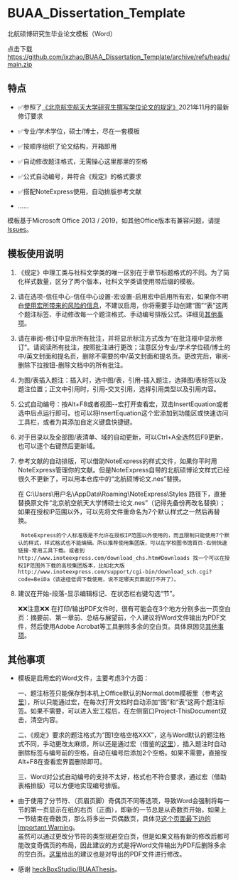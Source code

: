 # BUAA_Dissertation_Template
北航硕博研究生毕业论文模板（Word）

点击下载  https://github.com/ixzhao/BUAA_Dissertation_Template/archive/refs/heads/main.zip


## 特点

- ✅参照了[《北京航空航天大学研究生撰写学位论文的规定》](http://graduate.buaa.edu.cn/info/1039/7831.htm)2021年11月的最新修订要求
  
- ✅专业/学术学位，硕士/博士，尽在一套模板
  
- ✅按顺序组织了论文结构，开箱即用
  
- ✅自动修改题注格式，无需操心这里那里的空格

- ✅公式自动编号，并符合《规定》的格式要求
  
- ✅搭配NoteExpress使用，自动排版参考文献
  
- ……


模板基于Microsoft Office 2013 / 2019，如其他Office版本有兼容问题，请提[Issues](https://github.com/ixzhao/BUAA_Dissertation_Template/issues/new/choose)。

## 模板使用说明


1. 《规定》中理工类与社科文学类的唯一区别在于章节标题格式的不同。为了简化样式数量，区分了两个版本，社科文学类请使用带后缀的模板。

2. 请在选项-信任中心-信任中心设置-宏设置-启用宏中启用所有宏，如果你不明白[使用宏所带来的风险的信息](https://support.microsoft.com/zh-cn/office/%E5%90%AF%E7%94%A8%E6%88%96%E7%A6%81%E7%94%A8-office-%E6%96%87%E4%BB%B6%E4%B8%AD%E7%9A%84%E5%AE%8F-12b036fd-d140-4e74-b45e-16fed1a7e5c6)，不建议启用，你将需要手动创建“图”“表”这两个题注标签、手动修改每一个题注格式、手动编号排版公式。详细见[其他事项](#macro)。
  
3. 请在审阅-修订中显示所有批注，并将显示标注方式改为“在批注框中显示修订”。请阅读所有批注，按照批注进行更改；注意区分专业/学术学位硕/博士的中/英文封面和提名页，删除不需要的中/英文封面和提名页。更改完后，审阅-删除下拉按钮-删除文档中的所有批注。

4. 为图/表插入题注：插入时，选中图/表，引用-插入题注，选择图/表标签以及题注位置；正文中引用时，引用-交叉引用，选择引用类型以及引用内容。

5. 公式自动编号：按Alt+F8或者视图--宏打开查看宏，双击InsertEquation或者选中后点运行即可。也可以将InsertEquation这个宏添加到功能区或快速访问工具栏，或者为其添加自定义键盘快捷键。
  
6. 对于目录以及全部图/表清单、域的自动更新，可以Ctrl+A全选然后F9更新，也可以逐个右键然后更新域。

7. 参考文献的自动排版，可以借助NoteExpress的样式文件，如果你平时用NoteExpress管理你的文献。但是NoteExpress自带的北航硕博论文样式已经很久不更新了，可以用本仓库中的“北航硕博论文.nes”替换。  
  
    在 C:\Users\用户名\AppData\Roaming\NoteExpress\Styles 路径下，直接替换原文件“北京航空航天大学博硕士论文.nes”（记得先备份再改名替换）；如果在授权IP范围以外，可以先将文件重命名为7个默认样式之一然后再替换。  

        NoteExpress的个人标准版是不允许在授权IP范围以外使用的，而且限制只能使用7个默认的样式，样式格式也不能编辑。所以推荐使用集团版，可以在学校图书馆首页-右侧快速链接-常用工具下载。或者到 http://www.inoteexpress.com/download_chs.htm#Downloads 找一个可以在授权IP范围外下载的高校集团版本，比如北大版 http://www.inoteexpress.com/support/cgi-bin/download_sch.cgi?code=BeiDa（该途径低调下载使用，说不定哪天页面就打不开了）。
  
8. 建议在开始-段落-显示编辑标记、在状态栏右键勾选“节”。
   
    ❌❌注意❌❌  在打印/输出PDF文件时，很有可能会在3个地方分别多出一页空白页：摘要前、第一章前、总结与展望前，个人建议将Word文件输出为PDF文件，然后使用Adobe Acrobat等工具删除多余的空白页。具体原因见[其他事项](#blankpage)。


## 其他事项

- <span><a name="macro"></a></span>模板是启用宏的Word文件，主要考虑3个方面：  
  
  一、题注标签只能保存到本机上Office默认的Normal.dotm模板里（参考[这里](https://www.msofficeforums.com/word/15715-captions-self-defined.html#2)），所以只能通过宏，在每次打开文档时自动添加“图”和“表”这两个题注标签。如果不需要，可以进入宏工程后，在左侧窗口Project-ThisDocument双击，清空内容。  

  二、《规定》要求的题注格式为“图1空格空格XXX”，这与Word默认的题注格式不同，手动更改太麻烦，所以还是通过宏（借鉴的[这里](http://blog.sina.com.cn/s/blog_51817ae50102w8mz.html)），插入题注时自动删除标签与编号前的空格，自动在编号后添加2个空格。如果不需要，直接按Alt+F8在查看宏界面删除即可。  

  三、Word对公式自动编号的支持不太好，格式也不符合要求，通过宏（借助表格排版）可以方便地实现编号排版。
  
- <span><a name="blankpage"></a></span>由于使用了分节符、（页眉页脚）奇偶页不同等选项，导致Word会强制将每一节的第一页显示在纸的右页（正面），即新的一节总是从奇数页开始，如果上一节结束在奇数页，那么将多出一页偶数页，具体见[这个页面最下边的Important Warning](http://wordfaqs.ssbarnhill.com/BlankPage.htm#True_blank_pages)。  
虽然可以通过更改分节符的类型规避空白页，但是如果文档有新的修改后都可能改变奇偶页的布局，因此建议的方式是将Word文件输出为PDF后删除多余的空白页。[这里](https://answers.microsoft.com/en-us/msoffice/forum/all/word-print-preview-adds-extra-blank-pages/05710a98-838f-4b74-9b7c-e57b8c63eda3)给出的建议也是对导出的PDF文件进行修改。
  
- 感谢 [heckBoxStudio/BUAAThesis](https://github.com/CheckBoxStudio/BUAAThesis)。
  

  

















